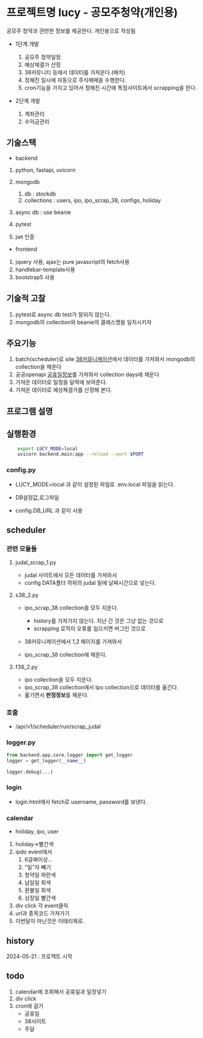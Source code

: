 # 프로젝트명 lucy - 공모주청약(개인용)

공모주 청약과 관련한 정보를 제공한다. 개인용으로 작성됨

* 1단계 개발
    1. 공모주 청약일정
    2. 예상체결가 산정
    3. 38커뮤니티 등에서 데이터를 가져온다.(배치)
    4. 정해진 일시에 자동으로 주식매매을 수행한다.
    5. cron기능을 가지고 있어서 정해진 시간에 특정사이트에서 scrapping을 한다.

* 2단계 개발
  1. 계좌관리
  2. 수익금관리

## 기술스택

* backend

1. python, fastapi, uvicorn
2. mongodb
   1. db : stockdb
   2. collections : users, ipo, ipo_scrap_38, configs, holiday

3. async db : use beanie
4. pytest
5. jwt 인증

* frontend

1. jquery 사용, ajax는 pure javascript의 fetch사용
2. handlebar-template사용
3. bootstrap5 사용

## 기술적 고찰

1. pytest로 async db test가 잘되지 않는다.
2. mongodb의 collection와 beanie의 클래스명을 일치시키자

## 주요기능

1. batch(scheduler)로 site [38커뮤니케이션](https://www.38.co.kr/html/fund/index.htm?o=k)에서 데이터를 가져와서 mongodb의 collection을 채운다
2. 공공openapi [공휴일정보](http://apis.data.go.kr/B090041/openapi/service/SpcdeInfoService/getRestDeInfo)를 가져와서 collection days에 채운다
3. 가져온 데이터로 일정을 달력에 보여준다.
4. 가져온 데이터로 예상체결가를 산정해 본다.

## 프로그램 설명

## 실행환경

```bash
    export LUCY_MODE=local
    uvicorn backend.main:app --reload --port $PORT
```

### config.py

* LUCY_MODE=local 과 같이 설정된 파일로 .env.local 파일을 읽는다.

* DB설정값,로그파일
* config.DB_URL 과 같이 사용

## scheduler

### 관련 모듈들

1. judal_scrap_1.py

   * judal 사이트에서 모든 데이터를 가져와서
   * config DATA폴더 하위의 judal 밑에 날짜시간으로 넣는다.

2. s38_2.py

    * ipo_scrap_38 collection을 모두 지운다.

        * history를 가져가지 않는다. 지난 간 것은 그냥 없는 것으로
        * scrapping 로직이 오류를 일으키면 버그인 것으로

    * 38커뮤니케이션에서 1,2 페이지를 가져와서
    * ipo_scrap_38 collection에 채운다.

3. f38_2.py
    * ipo collection을 모두 지운다.
    * ipo_scrap_38 collection에서 Ipo collection으로 데이터를 옮긴다.
    * 옮기면서 **판정정보**를 채운다.

### 호출

* /api/v1/scheduler/run/scrap_judal

### logger.py

```python
from backend.app.core.logger import get_logger
logger = get_logger(__name__)

logger.debug(...) 

```

### login

* login.html에서 fetch로 username, password를 보낸다.

### calendar

* holiday, ipo, user

1. holiday->빨간색
2. ipdo event에서
   1. 6글짜이상...
   2. "일"자 빼기
   3. 청약일 파란색
   4. 납일일 회색
   5. 환불일 회색
   6. 상장일 빨간색
3. div click 각 event클릭
4. url과 종목코드 가져가기
5. 이번달이 아닌것은 이태리체로.

## history

2024-05-21 : 프로젝트 시작

## todo

1. calendar에 조회해서 공휴일과 일정넣기
2. div click
3. cron에 걸기
   * 공휴일
   * 38사이트
   * 주달

